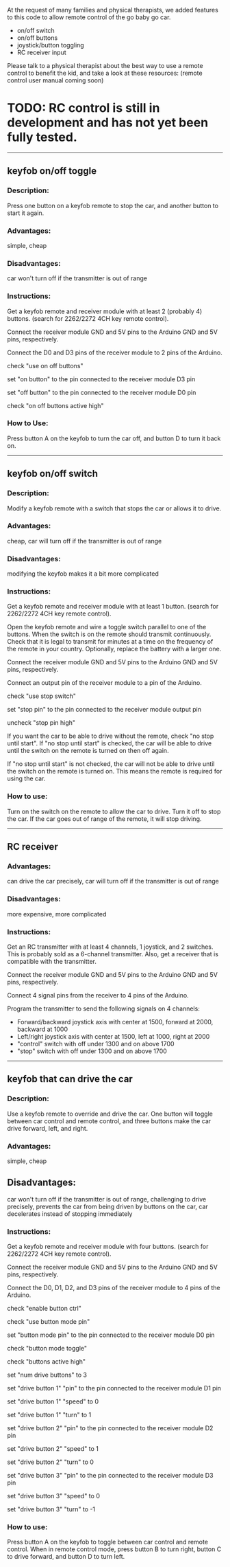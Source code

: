 At the request of many families and physical therapists, we added features to this code to allow remote control of the go baby go car.

* on/off switch
* on/off buttons
* joystick/button toggling
* RC receiver input

Please talk to a physical therapist about the best way to use a remote control to benefit the kid, and take a look at these resources: (remote control user manual coming soon)

# TODO: RC control is still in development and has not yet been fully tested.

---
## keyfob on/off toggle
### Description: 
Press one button on a keyfob remote to stop the car, and another button to start it again.

### Advantages: 
simple, cheap

### Disadvantages: 
car won't turn off if the transmitter is out of range

### Instructions:
Get a keyfob remote and receiver module with at least 2 (probably 4) buttons. (search for 2262/2272 4CH key remote control).

Connect the receiver module GND and 5V pins to the Arduino GND and 5V pins, respectively. 

Connect the D0 and D3 pins of the receiver module to 2 pins of the Arduino.

check "use on off buttons"

set "on button" to the pin connected to the receiver module D3 pin

set "off button" to the pin connected to the receiver module D0 pin

check "on off buttons active high"

### How to Use:
Press button A on the keyfob to turn the car off, and button D to turn it back on.

---
## keyfob on/off switch
### Description: 
Modify a keyfob remote with a switch that stops the car or allows it to drive.

### Advantages: 
cheap, car will turn off if the transmitter is out of range

### Disadvantages: 
modifying the keyfob makes it a bit more complicated

### Instructions:
Get a keyfob remote and receiver module with at least 1 button. (search for 2262/2272 4CH key remote control).

Open the keyfob remote and wire a toggle switch parallel to one of the buttons. When the switch is on the remote should transmit continuously. Check that it is legal to transmit for minutes at a time on the frequency of the remote in your country. Optionally, replace the battery with a larger one.

Connect the receiver module GND and 5V pins to the Arduino GND and 5V pins, respectively.

Connect an output pin of the receiver module to a pin of the Arduino.

check "use stop switch"

set "stop pin" to the pin connected to the receiver module output pin

uncheck "stop pin high"

If you want the car to be able to drive without the remote, check "no stop until start". If "no stop until start" is checked, the car will be able to drive until the switch on the remote is turned on then off again.

If "no stop until start" is not checked, the car will not be able to drive until the switch on the remote is turned on. This means the remote is required for using the car.

### How to use:
Turn on the switch on the remote to allow the car to drive. Turn it off to stop the car. If the car goes out of range of the remote, it will stop driving.

---
## RC receiver
### Advantages: 
can drive the car precisely, car will turn off if the transmitter is out of range

### Disadvantages: 
more expensive, more complicated

### Instructions:
Get an RC transmitter with at least 4 channels, 1 joystick, and 2 switches. This is probably sold as a 6-channel transmitter. Also, get a receiver that is compatible with the transmitter.

Connect the receiver module GND and 5V pins to the Arduino GND and 5V pins, respectively.

Connect 4 signal pins from the receiver to 4 pins of the Arduino.

Program the transmitter to send the following signals on 4 channels:
* Forward/backward joystick axis with center at 1500, forward at 2000, backward at 1000
* Left/right joystick axis with center at 1500, left at 1000, right at 2000
* "control" switch with off under 1300 and on above 1700
* "stop" switch with off under 1300 and on above 1700

---
## keyfob that can drive the car
### Description:
Use a keyfob remote to override and drive the car. One button will toggle between car control and remote control, and three buttons make the car drive forward, left, and right.
### Advantages: 
simple, cheap

## Disadvantages: 
car won't turn off if the transmitter is out of range, challenging to drive precisely, prevents the car from being driven by buttons on the car, car decelerates instead of stopping immediately

### Instructions:
Get a keyfob remote and receiver module with four buttons. (search for 2262/2272 4CH key remote control).

Connect the receiver module GND and 5V pins to the Arduino GND and 5V pins, respectively. 

Connect the D0, D1, D2, and D3 pins of the receiver module to 4 pins of the Arduino.

check "enable button ctrl"

check "use button mode pin"

set "button mode pin" to the pin connected to the receiver module D0 pin

check "button mode toggle"

check "buttons active high"

set "num drive buttons" to 3

set "drive button 1" "pin" to the pin connected to the receiver module D1 pin

set "drive button 1" "speed" to 0

set "drive button 1" "turn" to 1

set "drive button 2" "pin" to the pin connected to the receiver module D2 pin

set "drive button 2" "speed" to 1

set "drive button 2" "turn" to 0

set "drive button 3" "pin" to the pin connected to the receiver module D3 pin

set "drive button 3" "speed" to 0

set "drive button 3" "turn" to -1

### How to use:
Press button A on the keyfob to toggle between car control and remote control. When in remote control mode, press button B to turn right, button C to drive forward, and button D to turn left.

